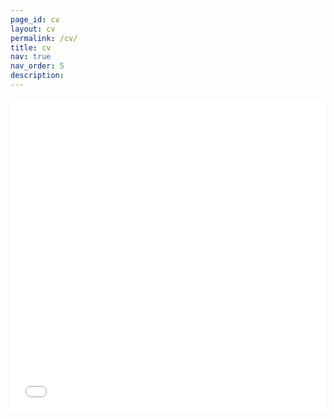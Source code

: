 ```yaml
---
page_id: cv
layout: cv
permalink: /cv/
title: cv
nav: true
nav_order: 5
description: 
---
```


<iframe src="/assets/pdf/en/cv_en.pdf" width="100%" height="500" frameborder="no" border="0" marginwidth="0" marginheight="0"></iframe>
